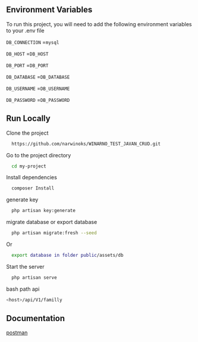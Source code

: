 

## Environment Variables

To run this project, you will need to add the following environment variables to your .env file

`DB_CONNECTION` =`mysql`

`DB_HOST` =`DB_HOST`

`DB_PORT` =`DB_PORT`

`DB_DATABASE` =`DB_DATABASE`

`DB_USERNAME` =`DB_USERNAME`

`DB_PASSWORD` =`DB_PASSWORD`


## Run Locally

Clone the project


```bash
  https://github.com/narwinoks/WINARNO_TEST_JAVAN_CRUD.git
```

Go to the project directory

```bash
  cd my-project
```

Install dependencies

```bash
  composer Install
```

generate key

```bash
  php artisan key:generate
```

migrate database or export database

```bash
  php artisan migrate:fresh --seed
```
 Or

```bash
  export database in folder public/assets/db
```

Start the server

```bash
  php artisan serve
```

bash path api

```bash
<host>/api/V1/familly
```

## Documentation

[postman](https://documenter.getpostman.com/view/25087361/2s946k7rX8)

